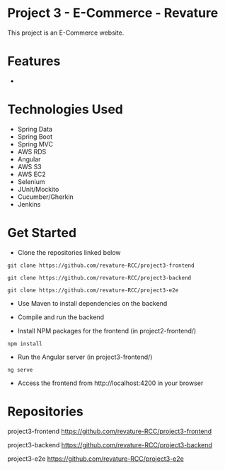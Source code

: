 # Project 3 - E-Commerce - Revature

This project is an E-Commerce website.

# Features
- <not finalized yet>

# Technologies Used
- Spring Data
- Spring Boot
- Spring MVC
- AWS RDS
- Angular
- AWS S3
- AWS EC2
- Selenium
- JUnit/Mockito
- Cucumber/Gherkin
- Jenkins

# Get Started
- Clone the repositories linked below

`git clone https://github.com/revature-RCC/project3-frontend`

`git clone https://github.com/revature-RCC/project3-backend`

`git clone https://github.com/revature-RCC/project3-e2e`

- Use Maven to install dependencies on the backend
- Compile and run the backend

- Install NPM packages for the frontend (in project2-frontend/)

`npm install`

- Run the Angular server (in project3-frontend/)

`ng serve`

- Access the frontend from http://localhost:4200 in your browser

# Repositories
project3-frontend https://github.com/revature-RCC/project3-frontend

project3-backend https://github.com/revature-RCC/project3-backend

project3-e2e https://github.com/revature-RCC/project3-e2e
